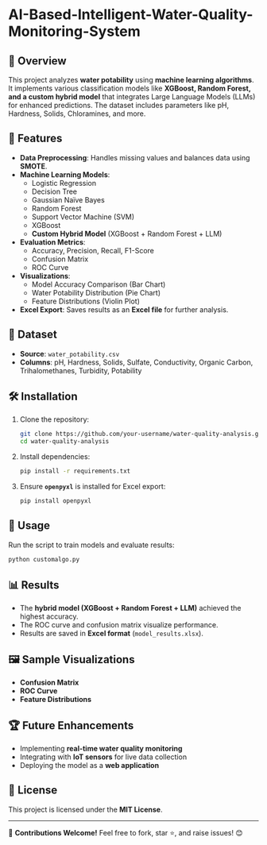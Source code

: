 # AI-Based-Intelligent-Water-Quality-Monitoring-System

## 📌 Overview
This project analyzes **water potability** using **machine learning algorithms**. It implements various classification models like **XGBoost, Random Forest, and a custom hybrid model** that integrates Large Language Models (LLMs) for enhanced predictions. The dataset includes parameters like pH, Hardness, Solids, Chloramines, and more.

## 🚀 Features
- **Data Preprocessing**: Handles missing values and balances data using **SMOTE**.
- **Machine Learning Models**:
  - Logistic Regression
  - Decision Tree
  - Gaussian Naïve Bayes
  - Random Forest
  - Support Vector Machine (SVM)
  - XGBoost
  - **Custom Hybrid Model** (XGBoost + Random Forest + LLM)
- **Evaluation Metrics**:
  - Accuracy, Precision, Recall, F1-Score
  - Confusion Matrix
  - ROC Curve
- **Visualizations**:
  - Model Accuracy Comparison (Bar Chart)
  - Water Potability Distribution (Pie Chart)
  - Feature Distributions (Violin Plot)
- **Excel Export**: Saves results as an **Excel file** for further analysis.

## 📂 Dataset
- **Source**: `water_potability.csv`
- **Columns**: pH, Hardness, Solids, Sulfate, Conductivity, Organic Carbon, Trihalomethanes, Turbidity, Potability

## 🛠 Installation
1. Clone the repository:
   ```bash
   git clone https://github.com/your-username/water-quality-analysis.git
   cd water-quality-analysis
   ```
2. Install dependencies:
   ```bash
   pip install -r requirements.txt
   ```
3. Ensure **`openpyxl`** is installed for Excel export:
   ```bash
   pip install openpyxl
   ```

## 🔧 Usage
Run the script to train models and evaluate results:
```bash
python customalgo.py
```

## 📊 Results
- The **hybrid model (XGBoost + Random Forest + LLM)** achieved the highest accuracy.
- The ROC curve and confusion matrix visualize performance.
- Results are saved in **Excel format** (`model_results.xlsx`).

## 🖼 Sample Visualizations
- **Confusion Matrix**
- **ROC Curve**
- **Feature Distributions**

## 🏆 Future Enhancements
- Implementing **real-time water quality monitoring**
- Integrating with **IoT sensors** for live data collection
- Deploying the model as a **web application**

## 📜 License
This project is licensed under the **MIT License**.

---
🔗 **Contributions Welcome!** Feel free to fork, star ⭐, and raise issues! 😊

